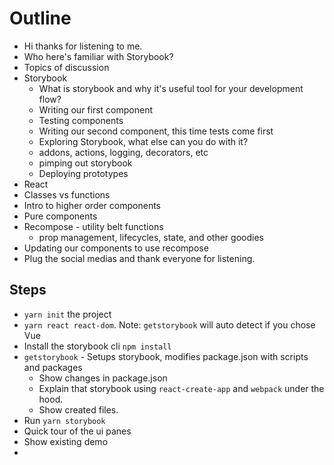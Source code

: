 # Outline

- Hi thanks for listening to me.
- Who here's familiar with Storybook?
- Topics of discussion
 - Storybook
   - What is storybook and why it's useful tool for your development flow?
   - Writing our first component
   - Testing components
   - Writing our second component, this time tests come first
   - Exploring Storybook, what else can you do with it?
    - addons, actions, logging, decorators, etc
    - pimping out storybook
   - Deploying prototypes
 - React
  - Classes vs functions
  - Intro to higher order components
  - Pure components
  - Recompose - utility belt functions
    - prop management, lifecycles, state, and other goodies
  - Updating our components to use recompose
- Plug the social medias and thank everyone for listening.


## Steps

- `yarn init` the project
- `yarn react react-dom`. Note: `getstorybook` will auto detect if you chose Vue
- Install the storybook cli `npm install`
- `getstorybook` - Setups storybook, modifies package.json with scripts and packages
  - Show changes in package.json
  - Explain that storybook using `react-create-app` and `webpack` under the hood.
  - Show created files.
- Run `yarn storybook`
 - Quick tour of the ui panes
 - Show existing demo
-
